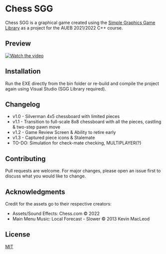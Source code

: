 # Chess SGG

Chess SGG is a graphical game created using the [Simple Graphics Game Library](https://github.com/cgaueb/sgg) as a project for the AUEB 2021/2022 C++ course. 


## Preview 
[![Watch the video](https://img.youtube.com/vi/NdRCUJB6Fl8/hqdefault.jpg)](https://www.youtube.com/NdRCUJB6Fl8)




## Installation
Run the EXE directly from the bin folder or re-build and compile the project again using Visual Studio (SGG Library required).

## Changelog
* v1.0 - Silverman 4x5 chessboard with limited pieces
* v1.1 - Transition to full-scale 8x8 chessboard with all the pieces, castling & two-step pawn move
* v1.2 - Game Review Screen & Ability to retire early
* v1.3 - Captured piece icons & Stalemate
* TO-DO: Simulation for check-mate checking, MULTIPLAYER(?)

## Contributing
Pull requests are welcome. For major changes, please open an issue first to discuss what you would like to change.

## Acknowledgments
Credit for the assets go to their respective creators:
*	Assets/Sound Effects: Chess.com © 2022
*	Main Menu Music: Local Forecast - Slower © 2013 Kevin MacLeod

## License
[MIT](https://choosealicense.com/licenses/mit/)
